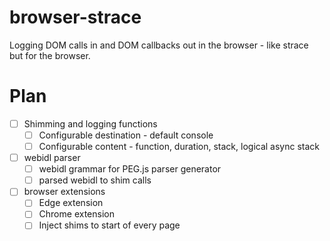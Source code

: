 browser-strace
================

Logging DOM calls in and DOM callbacks out in the browser - like strace but for the browser.

Plan
====

- [ ] Shimming and logging functions
  - [ ] Configurable destination - default console
  - [ ] Configurable content - function, duration, stack, logical async stack
- [ ] webidl parser
  - [ ] webidl grammar for PEG.js parser generator
  - [ ] parsed webidl to shim calls
- [ ] browser extensions
  - [ ] Edge extension
  - [ ] Chrome extension
  - [ ] Inject shims to start of every page
